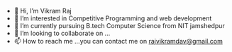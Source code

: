 - 👋 Hi, I’m Vikram Raj
- 👀 I’m interested in Competitive Programming and web development 
- 🌱 I’m currently pursuing B.tech Computer Science from NIT jamshedpur 
- 💞️ I’m looking to collaborate on ...
- 📫 How to reach me ...you can contact me on rajvikramdav@gmail.com 

<!---
vikramnit01/vikramnit01 is a ✨ special ✨ repository because its `README.md` (this file) appears on your GitHub profile.
You can click the Preview link to take a look at your changes.
--->
